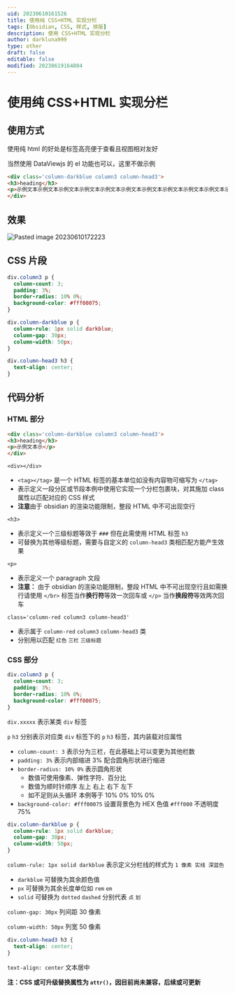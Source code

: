 ```yaml
---
uid: 20230610161526
title: 使用纯 CSS+HTML 实现分栏
tags: [Obsidian, CSS, 样式, 排版]
description: 使用 CSS+HTML 实现分栏
author: darkluna999
type: other
draft: false
editable: false
modified: 20230619164804
---
```


# 使用纯 CSS+HTML 实现分栏

## 使用方式

使用纯 html 的好处是标签高亮便于查看且视图相对友好

当然使用 DataViewjs 的 el 功能也可以，这里不做示例

```HTML
<div class='column-darkblue column3 column-head3'>
<h3>heading</h3>
<p>示例文本示例文本示例文本示例文本示例文本示例文本示例文本示例文本示例文本示例文本示例文本示例文本示例文本示例文本示例文本示例文本示例文本示例文本示例文本示例文本示例文本示例文本示例文本示例文本示例文本示例文本示例文本示例文本示例文本示例文本示例文本示例文本示例文本示例文本示例文本示例文本示例文本示例文本示例文本示例文本示例文本示例文本示例文本示例文本示例文本示例文本示例文本示例文本示例文本示例文本示例文本示例文本示例文本示例文本示例文本示例文本示例文本示例文本示例文本示例文本示例文本示例文本示例文本示例文本示例文本示例文本示例文本示例文本示例文本示例文本示例文本示例文本示例文本示例文本示例文本示例文本示例文本示例文本示例文本示例文本示例文本示例文本示例文本示例文本示例文本示例文本示例文本示例文本示例文本示例文本示例文本示例文本示例文本示例文本示例文本示例文本示例文本示例文本示例文本示例文本示例文本示例文本示例文本示例文本示例文本示例文本示例文本示例文本示例文本示例文本示例文本示例文本示例文本示例文本示例文本示例文本示例文本示例文本示例文本示例文本示例文本示例文本示例文本示例文本示例文本示例文本示例文本示例文本示例文本示例文本示例文本示例文本示例文本示例文本示例文本示例文本示例文本示例文本示例文本示例文本示例文本示例文本示例文本示例文本示例文本示例文本示例文本示例文本示例文本示例文本示例文本示例文本示例文本示例文本示例文本示例文本示例文本示例文本示例文本示例文本示例文本示例文本示例文本示例文本示例文本示例文本示例文本示例文本示例文本示例文本示例文本示例文本示例文本示例文本示例文本示例文本</p>
</div>
```

## 效果

![Pasted image 20230610172223](https://cdn.pkmer.cn/images/Pasted%20image%2020230610172223.png!pkmer)

## CSS 片段

```CSS
div.column3 p {
  column-count: 3;
  padding: 3%;
  border-radius: 10% 0%;
  background-color: #fff00075;
}

div.column-darkblue p {
  column-rule: 1px solid darkblue;
  column-gap: 30px;
  column-width: 50px;
}

div.column-head3 h3 {
  text-align: center;
}

```

## 代码分析

### HTML 部分

```HTML
<div class='column-darkblue column3 column-head3'>
<h3>heading</h3>
<p>示例文本示</p>
</div>
```

`<div></div>`

- `<tag></tag>` 是一个 HTML 标签的基本单位如没有内容物可缩写为 `</tag>`
- 表示定义一段分区或节段本例中使用它实现一个分栏包裹块，对其施加 class 属性以匹配对应的 CSS 样式
- **注意**由于 obsidian 的渲染功能限制，整段 HTML 中不可出现空行

`<h3>`

- 表示定义一个三级标题等效于 `###` 但在此需使用 HTML 标签 `h3`
- 可替换为其他等级标题，需要与自定义的 `column-head3` 类相匹配方能产生效果

`<p>`

- 表示定义一个 paragraph 文段
- **注意：** 由于 obsidian 的渲染功能限制，整段 HTML 中不可出现空行且如需换行请使用 `</br>` 标签当作**换行符**等效一次回车或 `</p>` 当作**换段符**等效两次回车

`class='column-red column3 column-head3'`

- 表示属于 `column-red` `column3` `column-head3` 类
- 分别用以匹配 `红色` `三栏` `三级标题`

### CSS 部分

```CSS
div.column3 p {
  column-count: 3;
  padding: 3%;
  border-radius: 10% 0%;
  background-color: #fff00075;
}

```

`div.xxxxx` 表示某类 `div` 标签

`p` `h3` 分别表示对应类 `div` 标签下的 `p` `h3` 标签，其内装载对应属性

- `column-count: 3` 表示分为三栏，在此基础上可以变更为其他栏数
- `padding: 3%` 表示内部缩进 3% 配合圆角形状进行缩进
- `border-radius: 10% 0%` 表示圆角形状
    - 数值可使用像素、弹性字符、百分比
    - 数值为顺时针顺序 左上 右上 右下 左下
    - 如不足则从头循环 本例等于 10% 0% 10% 0%
- `background-color: #fff00075` 设置背景色为 HEX 色值 `#fff000` 不透明度 75%

```CSS
div.column-darkblue p {
  column-rule: 1px solid darkblue;
  column-gap: 30px;
  column-width: 50px;
}
```

`column-rule: 1px solid darkblue` 表示定义分栏线的样式为 `1 像素 实线 深蓝色`

- `darkblue` 可替换为其余颜色值
- `px` 可替换为其余长度单位如 `rem` `em`
- `solid` 可替换为 `dotted` `dashed` 分别代表 `点` `划`

`column-gap: 30px` 列间距 30 像素

`column-width: 50px` 列宽 50 像素

```CSS
div.column-head3 h3 {
  text-align: center;
}
```

`text-align: center` 文本居中

**注：CSS 或可升级替换属性为 `attr()`，因目前尚未兼容，后续或可更新**